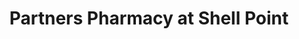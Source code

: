 ---
title: "Partners Pharmacy at Shell Point"
url: /fort-myers/partners-pharmacy-at-shell-point/
shop: chemist
---
